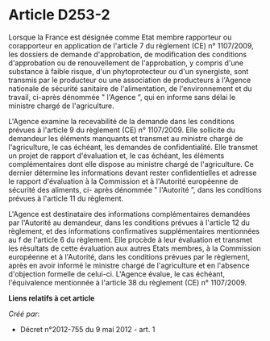 # Article D253-2

Lorsque la France est désignée comme Etat membre rapporteur ou corapporteur en application de l'article 7 du règlement (CE)
n° 1107/2009,  les dossiers de demande d'approbation, de modification des conditions  d'approbation ou de renouvellement de
l'approbation, y compris d'une  substance à faible risque, d'un phytoprotecteur ou d'un synergiste, sont  transmis par le
producteur ou une association de producteurs à l'Agence  nationale de sécurité sanitaire de l'alimentation, de
l'environnement  et du travail, ci-après dénommée " l'Agence ”, qui en informe sans délai  le ministre chargé de
l'agriculture. 

L'Agence examine la recevabilité de la demande dans les conditions prévues à l'article 9 du règlement (CE) n° 1107/2009.
Elle sollicite du demandeur les éléments manquants et transmet au  ministre chargé de l'agriculture, le cas échéant, les
demandes de  confidentialité. Elle transmet un projet de rapport d'évaluation et, le  cas échéant, les éléments
complémentaires dont elle dispose au ministre  chargé de l'agriculture. Ce dernier détermine les informations devant  rester
confidentielles et adresse le rapport d'évaluation à la  Commission et à l'Autorité européenne de sécurité des aliments, ci-
après  dénommée " l'Autorité ”, dans les conditions prévues à l'article 11 du  règlement. 

L'Agence est destinataire des  informations complémentaires demandées par l'Autorité au demandeur, dans  les conditions
prévues à l'article 12 du règlement, et des informations  confirmatives supplémentaires mentionnées au f de l'article 6 du
règlement. Elle procède à leur évaluation et transmet les résultats de  cette évaluation aux autres Etats membres, à la
Commission européenne et  à l'Autorité, dans les conditions prévues par le règlement, après en  avoir informé le ministre
chargé de l'agriculture et en l'absence  d'objection formelle de celui-ci. L'Agence évalue, le cas échéant,  l'équivalence
mentionnée à l'article 38 du règlement (CE) n° 1107/2009.

**Liens relatifs à cet article**

_Créé par_:

  - Décret n°2012-755 du 9 mai 2012 - art. 1
